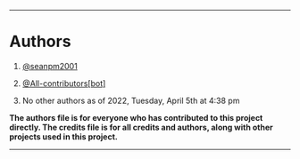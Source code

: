 
***

# Authors

1. [@seanpm2001](https://github.com/seanpm2001/)

2. [@All-contributors[bot]](https://github.com/all-contributors/)

3. No other authors as of 2022, Tuesday, April 5th at 4:38 pm

**The authors file is for everyone who has contributed to this project directly. The credits file is for all credits and authors, along with other projects used in this project.**

***
